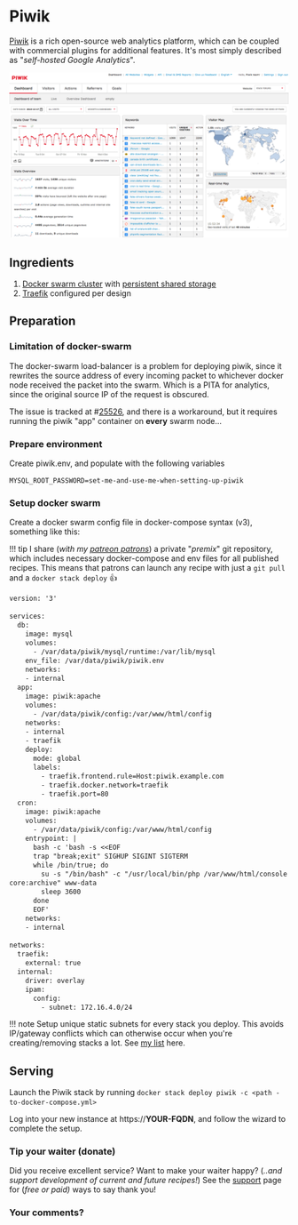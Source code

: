 # Piwik

[Piwik](http://www.piwik.org) is a rich open-source web analytics platform, which can be coupled with commercial plugins for additional features. It's most simply described as "_self-hosted Google Analytics_".

![Piwik Screenshot](../images/piwik.png)

## Ingredients

1. [Docker swarm cluster](/ha-docker-swarm/design/) with [persistent shared storage](/ha-docker-swarm/shared-storage-ceph.md)
2. [Traefik](/ha-docker-swarm/traefik) configured per design


## Preparation

### Limitation of docker-swarm

The docker-swarm load-balancer is a problem for deploying piwik, since it rewrites the source address of every incoming packet to whichever docker node received the packet into the swarm. Which is a PITA for analytics, since the original source IP of the request is obscured.

The issue is tracked at #[25526](https://github.com/moby/moby/issues/25526), and there is a workaround, but it requires running the piwik "app" container on **every** swarm node...

### Prepare environment

Create piwik.env, and populate with the following variables

```
MYSQL_ROOT_PASSWORD=set-me-and-use-me-when-setting-up-piwik
```

### Setup docker swarm

Create a docker swarm config file in docker-compose syntax (v3), something like this:

!!! tip
        I share (_with my [patreon patrons](https://www.patreon.com/funkypenguin)_) a private "_premix_" git repository, which includes necessary docker-compose and env files for all published recipes. This means that patrons can launch any recipe with just a ```git pull``` and a ```docker stack deploy``` 👍

```
version: '3'

services:
  db:
    image: mysql
    volumes:
      - /var/data/piwik/mysql/runtime:/var/lib/mysql
    env_file: /var/data/piwik/piwik.env
    networks:
    - internal
  app:
    image: piwik:apache
    volumes:
      - /var/data/piwik/config:/var/www/html/config
    networks:
    - internal
    - traefik
    deploy:
      mode: global
      labels:
        - traefik.frontend.rule=Host:piwik.example.com
        - traefik.docker.network=traefik
        - traefik.port=80
  cron:
    image: piwik:apache
    volumes:
      - /var/data/piwik/config:/var/www/html/config
    entrypoint: |
      bash -c 'bash -s <<EOF
      trap "break;exit" SIGHUP SIGINT SIGTERM
      while /bin/true; do
        su -s "/bin/bash" -c "/usr/local/bin/php /var/www/html/console core:archive" www-data
        sleep 3600
      done
      EOF'
    networks:
    - internal

networks:
  traefik:
    external: true
  internal:
    driver: overlay
    ipam:
      config:
        - subnet: 172.16.4.0/24
```

!!! note
    Setup unique static subnets for every stack you deploy. This avoids IP/gateway conflicts which can otherwise occur when you're creating/removing stacks a lot. See [my list](/reference/networks/) here.


## Serving

Launch the Piwik stack by running ```docker stack deploy piwik -c <path -to-docker-compose.yml>```

Log into your new instance at https://**YOUR-FQDN**, and follow the wizard to complete the setup.

### Tip your waiter (donate) 

Did you receive excellent service? Want to make your waiter happy? (_..and support development of current and future recipes!_) See the [support](/support/) page for (_free or paid)_ ways to say thank you! 

### Your comments? 
